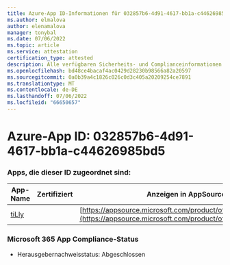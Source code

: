 ```yaml
---
title: Azure-App ID-Informationen für 032857b6-4d91-4617-bb1a-c44626985bd5
ms.author: elmalova
author: elenamalova
manager: tonybal
ms.date: 07/06/2022
ms.topic: article
ms.service: attestation
certification_type: attested
description: Alle verfügbaren Sicherheits- und Complianceinformationen für 032857b6-4d91-4617-bb1a-c44626985bd5.
ms.openlocfilehash: bd48ce4bacaf4ac0429d28230b98566a82a20597
ms.sourcegitcommit: 0a0b39a4c1826c026c0d3c405a20209254ce7891
ms.translationtype: MT
ms.contentlocale: de-DE
ms.lasthandoff: 07/06/2022
ms.locfileid: "66650657"
---
```

# <a name="azure-app-id-032857b6-4d91-4617-bb1a-c44626985bd5"></a>Azure-App ID: 032857b6-4d91-4617-bb1a-c44626985bd5


### <a name="apps-associated-with-this-id"></a>Apps, die dieser ID zugeordnet sind:
| **App-Name** | **Zertifiziert** | **Anzeigen in AppSource** |
|--------------|---------------|-----------------------|
| [tiLly](../forward/WA200003825.md) |  | [https://appsource.microsoft.com/product/office/WA200003825](https://appsource.microsoft.com/product/office/WA200003825) |

### <a name="microsoft-365-app-compliance-status"></a>Microsoft 365 App Compliance-Status
- Herausgebernachweisstatus: Abgeschlossen

